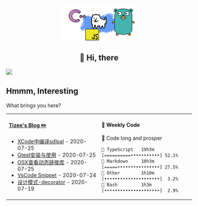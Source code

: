 <div align="center">

![](https://github.com/tizee/tizee/blob/master/gif/dog.gif)
<h2>👋 Hi, there</h2>

</div>

![](https://img.shields.io/badge/OS-Linux%2FMacOS-orange)

## Hmmm, Interesting
What brings you here? 

<table>
<tr>
<td valign="top" width="50%">

#### <a href="https://tizee.github.io" target="_blank"> Tizee's Blog ✏️</a>

<!-- rss-start -->
- <a href="https://tizee.github.io/post/338b5877a9774cf519693a4c3443a5c3" target="_blank">XCode中编译sdlpal</a> - 2020-07-25
- <a href="https://tizee.github.io/post/d8c9d63e70d1c38b25fd872439f822b6" target="_blank">Gtest安装与使用</a> - 2020-07-25
- <a href="https://tizee.github.io/post/90b11a694f6e8f86b2d474182bcb084a" target="_blank">OSX查看动态链接库</a> - 2020-07-25
- <a href="https://tizee.github.io/post/a9bed2b3a3e779a8840404792c199920" target="_blank">VsCode Snippet</a> - 2020-07-24
- <a href="https://tizee.github.io/post/eb910901198bc5fbcb7c94de06a925c1" target="_blank">设计模式-decorator</a> - 2020-07-19

<!-- rss-end -->
</td>

<td valign="top" width="50%">

#### 👾 Weekly Code
<!-- wakatime-start -->
🖖 Code long and prosper
```text
🦄 TypeScript   19h3m  [==========•••••••••••] 52.1%
🥇 Markdown     10h3m  [=====••••••••••••••••] 27.5%
🥈 Other        1h10m  [•••••••••••••••••••••]  3.2%
🥉 Bash         1h3m   [•••••••••••••••••••••]  2.9%
```

<!-- wakatime-end -->
</td>
</tr>
<table>
